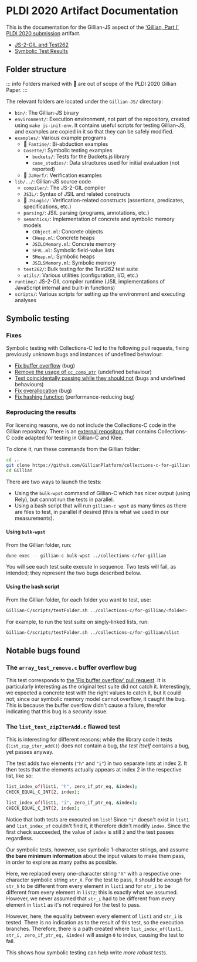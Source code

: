 # PLDI 2020 Artifact Documentation

This is the documentation for the Gillian-JS aspect of the ['Gillian, Part I' PLDI 2020 submission](/publications/gillian1/) artifact.

- [JS-2-GIL and Test262](./js2gil)
- [Symbolic Test Results](./symbolic-test-results)

## Folder structure

::: info
Folders marked with 🚫 are out of scope of the PLDI 2020 Gillian Paper.
:::

The relevant folders are located under the `Gillian-JS/` directory:
- `bin/`: The Gillian-JS binary
- `environment/`: Execution environment, not part of the repository, created using `make js-init-env`. It contains useful scripts for testing Gillian-JS, and examples are copied in it so that they can be safely modified.
- `examples/`: Various example programs
  - 🚫 `Fantine/`: Bi-abduction examples
  - `Cosette/`: Symbolic testing examples
    - `buckets/`: Tests for the Buckets.js library
    - `case_studies/`: Data structures used for initial evaluation (not reported)
  - 🚫 `JaVerT/`: Verification examples
- `lib/../`: Gillian-JS source code
  - `compiler/`: The JS-2-GIL compiler
  - `JSIL/`: Syntax of JSIL and related constructs
  - 🚫 `JSLogic/`: Verification-related constructs (assertions, predicates, specifications, etc.)
  - `parsing/`: JSIL parsing (programs, annotations, etc.)
  - `semantics/`: Implementation of concrete and symbolic memory models
    - `CObject.ml`: Concrete objects
    - `CHeap.ml`: Concrete heaps
    - `JSILCMemory.ml`: Concrete memory
    - `SFVL.ml`: Symbolic field-value lists
    - `SHeap.ml`: Symbolic heaps
    - `JSILSMemory.ml`: Symbolic memory
  - `test262/`: Bulk testing for the Test262 test suite
  - `utils/`: Various utilities (configuration, I/O, etc.)
- `runtime/`: JS-2-GIL compiler runtime (JSIL implementations of JavaScript internal and built-in functions)
- `scripts/`: Various scripts for setting up the environment and executing analyses

## Symbolic testing

### Fixes

Symbolic testing with Collections-C led to the following pull requests, fixing previously unknown bugs and instances of undefined behaviour:
- [Fix buffer overflow](https://github.com/srdja/Collections-C/pull/119) (bug)
- [Remove the usage of `cc_comp_ptr`](https://github.com/srdja/Collections-C/pull/122) (undefined behaviour)
- [Test coincidentally passing while they should not](https://github.com/srdja/Collections-C/pull/123) (bugs and undefined behaviours)
- [Fix overallocation](https://github.com/srdja/Collections-C/pull/125) (bug)
- [Fix hashing function](https://github.com/srdja/Collections-C/pull/126) (performance-reducing bug)

### Reproducing the results
For licensing reasons, we do not include the Collections-C code in the Gillian repository. There is an [external repository](https://github.com/GillianPlatform/collections-c-for-gillian) that contains Collections-C code adapted for testing in Gillian-C and Klee.

To clone it, run these commands from the Gillian folder:
```bash
cd ..
git clone https://github.com/GillianPlatform/collections-c-for-gillian.git collection-c --branch PLDI20
cd Gillian
```

There are two ways to launch the tests:
- Using the `bulk-wpst` command of Gillian-C which has nicer output (using Rely), but cannot run the tests in parallel.
- Using a bash script that will run `gillian-c wpst` as many times as there are files to test, in parallel if desired (this is what we used in our measurements).

#### Using `bulk-wpst`
From the Gillian folder, run:
```bash
dune exec -- gillian-c bulk-wpst ../collections-c/for-gillian
```
You will see each test suite execute in sequence. Two tests will fail, as intended; they represent the two bugs described below.

#### Using the bash script
From the Gillian folder, for each folder you want to test, use:
```bash
Gillian-C/scripts/testFolder.sh ../collections-c/for-gillian/<folder>
```

For example, to run the test suite on singly-linked lists, run:
```bash
Gillian-C/scripts/testFolder.sh ../collections-c/for-gillian/slist
```

## Notable bugs found

### The `array_test_remove.c` buffer overflow bug
This test corresponds to [the 'Fix buffer overflow' pull request](https://github.com/srdja/Collections-C/pull/119). It is particularly interesting as the original test suite did not catch it. Interestingly, we expected a concrete test with the right values to catch it, but it could not; since our symbolic memory model cannot overflow, it caught the bug. This is because the buffer overflow didn't cause a failure, therefor indicating that this bug is a *security* issue.

### The `list_test_zipIterAdd.c` flawed test
This is interesting for different reasons; while the library code it tests (`list_zip_iter_add()`) does not contain a bug, *the test itself* contains a bug, yet passes anyway.

The test adds two elements (`"h"` and `"i"`) in two separate lists at index 2. It then tests that the elements actually appears at index 2 in the respective list, like so:
```bash
list_index_of(list1, "h", zero_if_ptr_eq, &index);
CHECK_EQUAL_C_INT(2, index);

list_index_of(list1, "i", zero_if_ptr_eq, &index);
CHECK_EQUAL_C_INT(2, index);
```

Notice that both tests are executed on `list`! Since `"i"` doesn't exist in `list1` and `list_index_of` couldn't find it, it therefore didn't modify `index`. Since the first check succeeded, the value of `index` is still `2` and the test passes regardless.

Our symbolic tests, however, use symbolic 1-character strings, and assume **the bare minimum information** about the input values to make them pass, in order to explore as many paths as possible.

Here, we replaced every one-character string `"X"` with a respective one-character symbolic string `str_X`. For the test to pass, it should be *enough* for `str_h` to be different from every element in `list1` and for `str_i` to be different from every element in `list2`; this is exactly what we assumed. However, we never assumed that `str_i` had to be different from every element in `list1` as it's not required for the test to pass.

However, here, the equality between every element of `list1` and `str_i` is tested. There is no indication as to the result of this test, so the execution branches. Therefore, there is a path created where `list_index_of(list1, str_i, zero_if_ptr_eq, &index)` will assign `0` to index, causing the test to fail.

This shows how symbolic testing can help write *more robust* tests.
